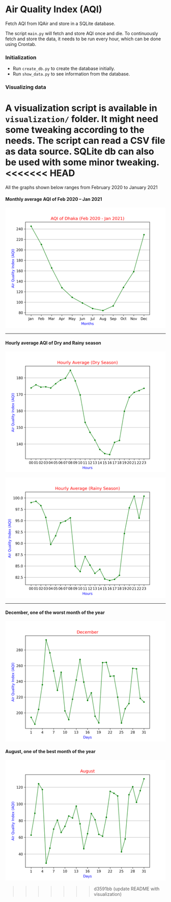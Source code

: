 # Air Quality Index (AQI)
Fetch AQI from IQAir and store in a SQLite database.

The script `main.py` will fetch and store AQI once and die. To continuously fetch and store the data, it needs to be run every hour, which can be done using Crontab.

### Initialization

- Run `create_db.py` to create the database initially.
- Run `show_data.py` to see information from the database.

### Visualizing data

A visualization script is available in `visualization/` folder. It might need some tweaking according to the needs. The script can read a CSV file as data source. SQLite db can also be used with some minor tweaking.
<<<<<<< HEAD
=======

All the graphs shown below ranges from February 2020 to January 2021

#### Monthly average AQI of Feb 2020 – Jan 2021
![avg aqi of a year](images/year.png)

-------------------------------------------

#### Hourly average AQI of Dry and Rainy season
![avg aqi of dry season](images/Hourly_dry.png)

![avg aqi of rainy season](images/Hourly_rainy.png)

-------------------------------------------

#### December, one of the worst month of the year

![avg aqi of December](images/December.png)

#### August, one of the best month of the year

![avg aqi of August](images/August.png)
>>>>>>> d3591bb (update README with visualization)
